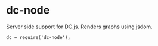 dc-node
=======

Server side support for DC.js. Renders graphs using jsdom.
```
dc = require('dc-node');
```
